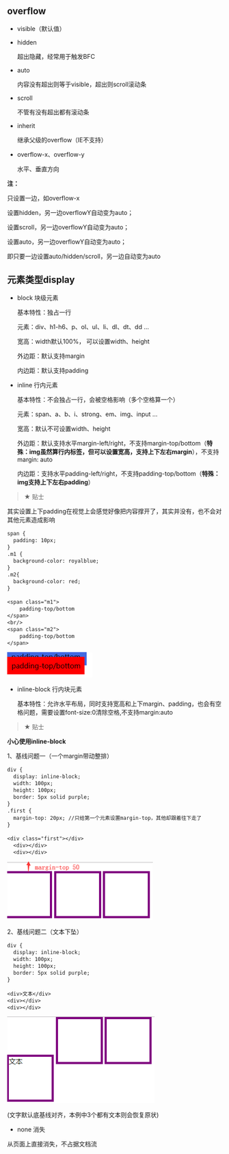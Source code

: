 ## overflow

- visible（默认值）

- hidden
    
    超出隐藏，经常用于触发BFC

- auto

    内容没有超出则等于visible，超出则scroll滚动条
    
- scroll

    不管有没有超出都有滚动条
    
- inherit
    
    继承父级的overflow（IE不支持）
    
- overflow-x、overflow-y

    水平、垂直方向

**注：**

只设置一边，如overflow-x

设置hidden，另一边overflowY自动变为auto；

设置scroll，另一边overflowY自动变为auto；

设置auto，另一边overflowY自动变为auto；

即只要一边设置auto/hidden/scroll，另一边自动变为auto
    
## 元素类型display

- block 块级元素

    基本特性：独占一行
    
    元素：div、h1-h6、p、ol、ul、li、dl、dt、dd ...
    
    宽高：width默认100%， 可以设置width、height
    
    外边距：默认支持margin
    
    内边距：默认支持padding
    
- inline 行内元素

    基本特性：不会独占一行，会被空格影响（多个空格算一个）
    
    元素：span、a、b、i、strong、em、img、input ...
    
    宽高：默认不可设置width、height
    
    外边距：默认支持水平margin-left/right，不支持margin-top/bottom（**特殊：img虽然算行内标签，但可以设置宽高，支持上下左右margin**），不支持margin: auto
    
    内边距：支持水平padding-left/right，不支持padding-top/bottom（**特殊：img支持上下左右padding**）

> &#9733; 贴士 

其实设置上下padding在视觉上会感觉好像把内容撑开了，其实并没有，也不会对其他元素造成影响

    span {
      padding: 10px;
    }
    .m1 {
      background-color: royalblue;
    }
    .m2{
      background-color: red;
    }
    
    <span class="m1">
        padding-top/bottom
    </span>
    <br/>
    <span class="m2">
        padding-top/bottom
    </span>
      
![Alt text](./imgs/5-01.png)

- inline-block 行内块元素

    基本特性：允许水平布局，同时支持宽高和上下margin、padding，也会有空格问题，需要设置font-size:0清除空格,不支持margin:auto
    
> &#9733; 贴士 
    
**小心使用inline-block**
    
1、基线问题一（一个margin带动整排）

    div {
      display: inline-block;
      width: 100px;
      height: 100px;
      border: 5px solid purple;
    }
    .first {
      margin-top: 20px; //只给第一个元素设置margin-top，其他却跟着往下走了
    }
    
    <div class="first"></div>
      <div></div>
      <div></div>
      
![Alt text](./imgs/5-02.png)

2、基线问题二（文本下坠）

    div {
      display: inline-block;
      width: 100px;
      height: 100px;
      border: 5px solid purple;
    }
    
    <div>文本</div>
    <div></div>
    <div></div>
    
![Alt text](./imgs/5-03.png) 

(文字默认底基线对齐，本例中3个都有文本则会恢复原状)

- none 消失

从页面上直接消失，不占据文档流